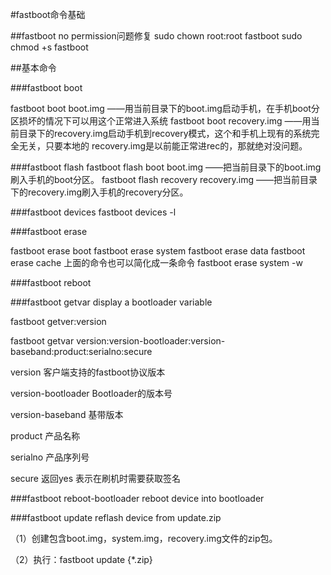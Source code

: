 #fastboot命令基础

##fastboot no permission问题修复
sudo chown root:root fastboot
sudo chmod +s fastboot

##基本命令

###fastboot boot

fastboot boot boot.img  ——用当前目录下的boot.img启动手机，在手机boot分区损坏的情况下可以用这个正常进入系统
fastboot boot recovery.img  ——用当前目录下的recovery.img启动手机到recovery模式，这个和手机上现有的系统完全无关，只要本地的 recovery.img是以前能正常进rec的，那就绝对没问题。

###fastboot flash
fastboot flash boot boot.img  ——把当前目录下的boot.img刷入手机的boot分区。
fastboot flash recovery recovery.img  ——把当前目录下的recovery.img刷入手机的recovery分区。

###fastboot devices
fastboot devices -l

###fastboot erase

fastboot erase boot
fastboot erase system
fastboot erase data
fastboot erase cache
上面的命令也可以简化成一条命令
fastboot erase system -w

###fastboot reboot

###fastboot getvar <variable>   display a bootloader variable  

fastboot getver:version

fastboot getvar version:version-bootloader:version-baseband:product:serialno:secure

version 客户端支持的fastboot协议版本

version-bootloader  Bootloader的版本号

version-baseband    基带版本

product             产品名称

serialno             产品序列号

secure              返回yes 表示在刷机时需要获取签名


###fastboot reboot-bootloader   reboot device into bootloader  

###fastboot update <filename>   reflash device from update.zip  

（1）创建包含boot.img，system.img，recovery.img文件的zip包。

   （2）执行：fastboot update {*.zip}


   

